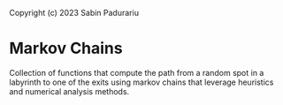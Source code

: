 Copyright (c) 2023 Sabin Padurariu

# **Markov Chains**

Collection of functions that compute the path from a random spot in a labyrinth
to one of the exits using markov chains that leverage heuristics and numerical
analysis methods.
